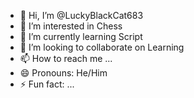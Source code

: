 - 👋 Hi, I’m @LuckyBlackCat683
- 👀 I’m interested in Chess
- 🌱 I’m currently learning Script
- 💞️ I’m looking to collaborate on Learning
- 📫 How to reach me ...
- 😄 Pronouns: He/Him
- ⚡ Fun fact: ...

<!---
LuckyBlackCat683/LuckyBlackCat683 is a ✨ special ✨ repository because its `README.md` (this file) appears on your GitHub profile.
You can click the Preview link to take a look at your changes.
--->

